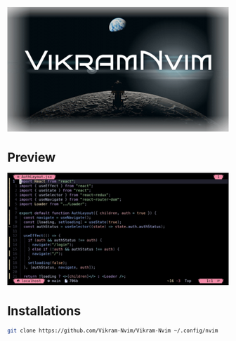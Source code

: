 ![VikramVim](./assets/banner.png)

# Preview

![Preview](./assets/preview.jpg)

# Installations

```bash
git clone https://github.com/Vikram-Nvim/Vikram-Nvim ~/.config/nvim
```
